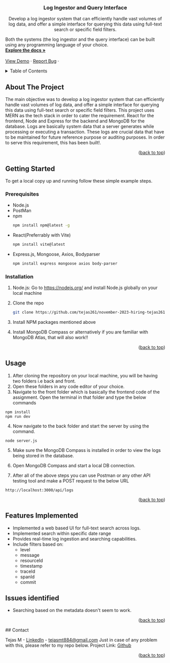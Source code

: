 
<h3 align="center">Log Ingestor and Query Interface</h3>

  <p align="center">
    Develop a log ingestor system that can efficiently handle vast volumes of log data, and offer a simple interface for querying this data using full-text search or specific field filters.

Both the systems (the log ingestor and the query interface) can be built using any programming language of your choice.
    <br />
    <a href="https://github.com/tejas261/november-2023-hiring-tejas261"><strong>Explore the docs »</strong></a>
    <br />
    <br />
    <a href="https://github.com/tejas261/november-2023-hiring-tejas261">View Demo</a>
    ·
    <a href="https://github.com/tejas261/november-2023-hiring-tejas261/issues">Report Bug</a>
    ·
  </p>
</div>



<!-- TABLE OF CONTENTS -->
<details>
  <summary>Table of Contents</summary>
  <ol>
    <li>
      <a href="#about-the-project">About The Project</a>
      <ul>
        <li><a href="#built-with">Built With</a></li>
      </ul>
    </li>
    <li>
      <a href="#getting-started">Getting Started</a>
      <ul>
        <li><a href="#prerequisites">Prerequisites</a></li>
        <li><a href="#installation">Installation</a></li>
      </ul>
    </li>
    <li><a href="#usage">Usage</a></li>
    <li><a href="#contact">Contact</a></li>
  </ol>
</details>



<!-- ABOUT THE PROJECT -->
## About The Project

The main objective was to develop a log ingestor system that can efficiently handle vast volumes of log data, and offer a simple interface for querying this data using full-text search or specific field filters. 
This project uses MERN as the tech stack in order to cater the requirement. React for the frontend, Node and Express for the backend and MongoDB for the database.
Logs are basically system data that a server generates while processing or executing a transaction. These logs are crucial data that have to be maintained for future reference purpose or auditing purposes. In order to serve this requirement, this has been built!.

<p align="right">(<a href="#readme-top">back to top</a>)</p>

<!-- GETTING STARTED -->
## Getting Started

To get a local copy up and running follow these simple example steps.

### Prerequisites

* Node.js
* PostMan
* npm
  ```sh
  npm install npm@latest -g
  ```
* React(Preferrably with Vite)
  ```sh
  npm install vite@latest
  ```
* Express.js, Mongoose, Axios, Bodyparser
  ```sh
  npm install express mongoose axios body-parser
  ```

### Installation

1. Node.js: Go to https://nodejs.org/ and install Node.js globally on your local machine
2. Clone the repo
   ```sh
   git clone https://github.com/tejas261/november-2023-hiring-tejas261.git
   ```
3. Install NPM packages mentioned above
 
4. Install MongoDB Compass or alternatively if you are familiar with MongoDB Atlas, that will also work!!

<p align="right">(<a href="#readme-top">back to top</a>)</p>

<!-- USAGE EXAMPLES -->
## Usage

1. After cloning the repository on your local machine, you will be having two folders i.e back and front.
2. Open these folders in any code editor of your choice.
3. Navigate to the front folder which is basically the frontend code of the assignment. Open the terminal in that folder and type the below commands
```
npm install
npm run dev
```
4. Now navigate to the back folder and start the server by using the command.       
```
node server.js  
```
5. Make sure the MongoDB Compass is installed in order to view the logs being stored in the database.
6. Open MongoDB Compass and start a local DB connection.

7. After all of the above steps you can use Postman or any other API testing tool and make a POST request to the below URL
```
http://localhost:3000/api/logs
```

<p align="right">(<a href="#readme-top">back to top</a>)</p>

<!-- CONTRIBUTING -->
## Features Implemented
- Implemented a web based UI for full-text search across logs.
- Implemented search within specific date range
- Provides real-time log ingestion and searching capabilities.
- Include filters based on:
    - level
    - message
    - resourceId
    - timestamp
    - traceId
    - spanId
    - commit

## Issues identified
-  Searching based on the metadata doesn't seem to work.


<p align="right">(<a href="#readme-top">back to top</a>)</p>
<!-- CONTACT -->
## Contact

Tejas M - [LinkedIn](https://linkedin.com/in/tejas26) - tejasmt884@gmail.com
Just in case of any problem with this, please refer to my repo below.
Project Link: [Github](https://github.com/tejas261/november-2023-hiring-tejas261)

<p align="right">(<a href="#readme-top">back to top</a>)</p>


<!-- MARKDOWN LINKS & IMAGES -->
<!-- https://www.markdownguide.org/basic-syntax/#reference-style-links -->
[contributors-shield]: https://img.shields.io/github/contributors/github_username/repo_name.svg?style=for-the-badge
[contributors-url]: https://github.com/github_username/repo_name/graphs/contributors
[forks-shield]: https://img.shields.io/github/forks/github_username/repo_name.svg?style=for-the-badge
[forks-url]: https://github.com/github_username/repo_name/network/members
[stars-shield]: https://img.shields.io/github/stars/github_username/repo_name.svg?style=for-the-badge
[stars-url]: https://github.com/github_username/repo_name/stargazers
[issues-shield]: https://img.shields.io/github/issues/github_username/repo_name.svg?style=for-the-badge
[issues-url]: https://github.com/github_username/repo_name/issues
[license-shield]: https://img.shields.io/github/license/github_username/repo_name.svg?style=for-the-badge
[license-url]: https://github.com/github_username/repo_name/blob/master/LICENSE.txt
[linkedin-shield]: https://img.shields.io/badge/-LinkedIn-black.svg?style=for-the-badge&logo=linkedin&colorB=555
[linkedin-url]: https://linkedin.com/in/linkedin_username
[product-screenshot]: images/screenshot.png
[Next.js]: https://img.shields.io/badge/next.js-000000?style=for-the-badge&logo=nextdotjs&logoColor=white
[Next-url]: https://nextjs.org/
[React.js]: https://img.shields.io/badge/React-20232A?style=for-the-badge&logo=react&logoColor=61DAFB
[React-url]: https://reactjs.org/
[Vue.js]: https://img.shields.io/badge/Vue.js-35495E?style=for-the-badge&logo=vuedotjs&logoColor=4FC08D
[Vue-url]: https://vuejs.org/
[Angular.io]: https://img.shields.io/badge/Angular-DD0031?style=for-the-badge&logo=angular&logoColor=white
[Angular-url]: https://angular.io/
[Svelte.dev]: https://img.shields.io/badge/Svelte-4A4A55?style=for-the-badge&logo=svelte&logoColor=FF3E00
[Svelte-url]: https://svelte.dev/
[Laravel.com]: https://img.shields.io/badge/Laravel-FF2D20?style=for-the-badge&logo=laravel&logoColor=white
[Laravel-url]: https://laravel.com
[Bootstrap.com]: https://img.shields.io/badge/Bootstrap-563D7C?style=for-the-badge&logo=bootstrap&logoColor=white
[Bootstrap-url]: https://getbootstrap.com
[JQuery.com]: https://img.shields.io/badge/jQuery-0769AD?style=for-the-badge&logo=jquery&logoColor=white
[JQuery-url]: https://jquery.com 


<!-- MARKDOWN LINKS & IMAGES -->
<!-- https://www.markdownguide.org/basic-syntax/#reference-style-links -->
[contributors-shield]: https://img.shields.io/github/contributors/othneildrew/Best-README-Template.svg?style=for-the-badge
[contributors-url]: https://github.com/othneildrew/Best-README-Template/graphs/contributors
[forks-shield]: https://img.shields.io/github/forks/othneildrew/Best-README-Template.svg?style=for-the-badge
[forks-url]: https://github.com/othneildrew/Best-README-Template/network/members
[stars-shield]: https://img.shields.io/github/stars/othneildrew/Best-README-Template.svg?style=for-the-badge
[stars-url]: https://github.com/othneildrew/Best-README-Template/stargazers
[issues-shield]: https://img.shields.io/github/issues/othneildrew/Best-README-Template.svg?style=for-the-badge
[issues-url]: https://github.com/othneildrew/Best-README-Template/issues
[license-shield]: https://img.shields.io/github/license/othneildrew/Best-README-Template.svg?style=for-the-badge
[license-url]: https://github.com/othneildrew/Best-README-Template/blob/master/LICENSE.txt
[linkedin-shield]: https://img.shields.io/badge/-LinkedIn-black.svg?style=for-the-badge&logo=linkedin&colorB=555
[linkedin-url]: https://linkedin.com/in/othneildrew
[product-screenshot]: images/screenshot.png
[Next.js]: https://img.shields.io/badge/next.js-000000?style=for-the-badge&logo=nextdotjs&logoColor=white
[Next-url]: https://nextjs.org/
[React.js]: https://img.shields.io/badge/React-20232A?style=for-the-badge&logo=react&logoColor=61DAFB
[React-url]: https://reactjs.org/
[Vue.js]: https://img.shields.io/badge/Vue.js-35495E?style=for-the-badge&logo=vuedotjs&logoColor=4FC08D
[Vue-url]: https://vuejs.org/
[Angular.io]: https://img.shields.io/badge/Angular-DD0031?style=for-the-badge&logo=angular&logoColor=white
[Angular-url]: https://angular.io/
[Svelte.dev]: https://img.shields.io/badge/Svelte-4A4A55?style=for-the-badge&logo=svelte&logoColor=FF3E00
[Svelte-url]: https://svelte.dev/
[Laravel.com]: https://img.shields.io/badge/Laravel-FF2D20?style=for-the-badge&logo=laravel&logoColor=white
[Laravel-url]: https://laravel.com
[Bootstrap.com]: https://img.shields.io/badge/Bootstrap-563D7C?style=for-the-badge&logo=bootstrap&logoColor=white
[Bootstrap-url]: https://getbootstrap.com
[JQuery.com]: https://img.shields.io/badge/jQuery-0769AD?style=for-the-badge&logo=jquery&logoColor=white
[JQuery-url]: https://jquery.com 
